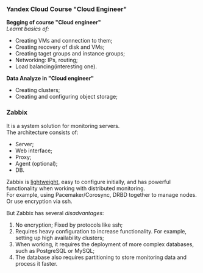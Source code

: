 <h3>Yandex Cloud Course "Cloud Engineer"</h3>
<b>Begging of course "Cloud engineer"</b> </br>
	<i>Learnt basics of:</i>
	<ul>
		<li>Creating VMs and connection to them;</li>
		<li>Creating recovery of disk and VMs;</li>
		<li>Creating taget groups and instance groups;</li>
		<li>Networking: IPs, routing;</li>
		<li>Load balancing(interesting one).</li>
	</ul>
<b>Data Analyze in "Cloud engineer"</b>
	<ul>
		<li>Creating clusters;</li>
		<li>Creating and configuring object storage;</li>
	</ul>


<h3>Zabbix</h3>
It is a system solution for monitoring servers. </br>
The architecture consists of:
	<ul>
		<li>Server;</li>
		<li>Web interface;</li>
		<li>Proxy;</li>
		<li>Agent (optional);</li>
		<li>DB.</li>
	</ul>

<p>
	Zabbix is <u>lightweight</u>, easy to configure initially, and has powerful functionality when working with distributed monitoring.</br>
	For example, using Pacemaker/Corosync, DRBD together to manage nodes.</br>
	Or use encryption via ssh.</br>
</p>
But Zabbix has several <i>disadvantages</i>:
	<ol type="1">
		<li>No encryption; Fixed by protocols like ssh;</li>
		<li>Requires heavy configuration to increase functionality. For example, setting up high availability clusters;</li>
		<li>When working, it requires the deployment of more complex databases, such as PostgreSQL or MySQL;</li>
		<li>The database also requires partitioning to store monitoring data and process it faster.</li>
	</ol>
